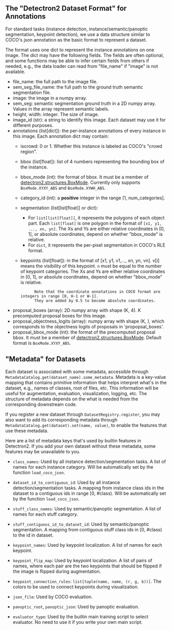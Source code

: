 ## The "Detectron2 Dataset Format" for Annotations

For standard tasks
(instance detection, instance/semantic/panoptic segmentation, keypoint detection),
we use a data structure similar to COCO's json annotation
as the basic format to represent a dataset.

The format uses one dict to represent the instance annotations on
one image. The dict may have the following fields.
The fields are often optional, and some functions may be able to
infer certain fields from others if needed, e.g., the data loader
can read from "file_name" if "image" is not available.

+ file_name: the full path to the image file.
+ sem_seg_file_name: the full path to the ground truth semantic segmentation file.
+ image: the image in a numpy array.
+ sem_seg: semantic segmentation ground truth in a 2D numpy array. Values in the array represent
 		semantic labels.
+ height, width: integer. The size of image.
+ image_id (str): a string to identify this image.
		Each dataset may use it for different purposes.
+ annotations (list[dict]): the per-instance annotations of every
		instance in this image. Each annotation dict may contain:
	+ iscrowd: 0 or 1. Whether this instance is labeled as COCO's "crowd region".
	+ bbox (list[float]): list of 4 numbers representing the bounding box of the instance.
	+ bbox_mode (int): the format of bbox.
			It must be a member of [detectron2.structures.BoxMode](detectron2/structures/boxes.py).
		  Currently only supports `BoxMode.XYXY_ABS` and `BoxMode.XYWH_ABS`.
	+ category_id (int): a __positive__ integer in the range [1, num_categories].
	+ segmentation (list[list[float]] or dict):
		+ For `list[list[float]]`, it represents the polygons of
			each object part. Each `list[float]` is one polygon in the
			format of `[x1, y1, ..., xn, yn]`.
			The Xs and Ys are either relative coordinates in [0, 1], or absolute coordinates,
			depend on whether "bbox_mode" is relative.
		+ For `dict`, it represents the per-pixel segmentation in COCO's RLE format.
	+ keypoints (list[float]): in the format of [x1, y1, v1,..., xn, yn, vn].
				v[i] means the visibility of this keypoint.
				`n` must be equal to the number of keypoint categories.
				The Xs and Ys are either relative coordinates in [0, 1], or absolute coordinates,
				depend on whether "bbox_mode" is relative.

				Note that the coordinate annotations in COCO format are integers in range [0, H-1 or W-1].
				They are added by 0.5 to become absolute coordinates.
+ proposal_boxes (array): 2D numpy array with shape (K, 4). K precomputed proposal boxes for this image.
+ proposal_objectness_logits (array): numpy array with shape (K, ), which corresponds to the objectness
        logits of proposals in 'propopsal_boxes'.
+ proposal_bbox_mode (int): the format of the precomputed proposal bbox.
        It must be a member of [detectron2.structures.BoxMode](detectron2/structures/boxes.py).
        Default format is `BoxMode.XYXY_ABS`.


## "Metadata" for Datasets

Each dataset is associated with some metadata, accessible through
`MetadataCatalog.get(dataset_name).some_metadata`.
Metadata is a key-value mapping that contains primitive information that helps interpret what's in the dataset, e.g.,
names of classes, root of files, etc.
This information will be useful for augmentation, evaluation, visualization, logging, etc.
The structure of metadata depends on the what is needed from the corresponding downstream code.

If you register a new dataset through `DatasetRegistry.register`,
you may also want to add its corresponding metadata through
`MetadataCatalog.get(dataset).set(name, value)`, to enable the features that use these metadata.

Here are a list of metadata keys that's used by builtin features in Detectron2.
If you add your own dataset without these metadata, some features may be
unavailable to you.

* `class_names`: Used by all instance detection/segmentation tasks.
  A list of names for each instance category. Will be automatically set by the function `load_coco_json`.

* `dataset_id_to_contiguous_id`: Used by all instance detection/segmentation tasks.
  A mapping from instance class ids in the dataset to a contiguous ids in range [0, #class).
  Will be automatically set by the function `load_coco_json`.

* `stuff_class_names`: Used by semantic/panoptic segmentation.
  A list of names for each stuff category.

* `stuff_contiguous_id_to_dataset_id`: Used by semantic/panoptic segmentation.
  A mapping from contiguous stuff class ids in [0, #class) to the id in dataset.

* `keypoint_names`: Used by keypoint localization. A list of names for each keypoint.

* `keypoint_flip_map`: Used by keypoint localization. A list of pairs of names,
  where each pair are the two keypoints that should be flipped if the image is
  flipped during augmentation.
* `keypoint_connection_rules`: `list[tuple(name, name, (r, g, b))]`. The colors
  to be used to connect keypoints during visualization.

* `json_file`: Used by COCO evaluation.
* `panoptic_root`, `panoptic_json`: Used by panoptic evaluation.
* `evaluator_type`: Used by the builtin main training script to select
   evaluator. No need to use it if you write your own main script.

